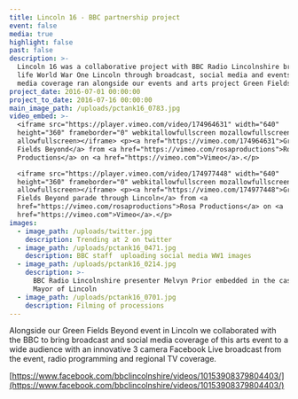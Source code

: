 ```yaml
---
title: Lincoln 16 - BBC partnership project
event: false
media: true
highlight: false
past: false
description: >-
  Lincoln 16 was a collaborative project with BBC Radio Lincolnshire bringing to
  life World War One Lincoln through broadcast, social media and events.  The
  media coverage ran alongside our events and arts project Green Fields Beyond
project_date: 2016-07-01 00:00:00
project_to_date: 2016-07-16 00:00:00
main_image_path: /uploads/pctank16_0783.jpg
video_embed: >-
  <iframe src="https://player.vimeo.com/video/174964631" width="640"
  height="360" frameborder="0" webkitallowfullscreen mozallowfullscreen
  allowfullscreen></iframe> <p><a href="https://vimeo.com/174964631">Green
  Fields Beyond</a> from <a href="https://vimeo.com/rosaproductions">Rosa
  Productions</a> on <a href="https://vimeo.com">Vimeo</a>.</p>

  <iframe src="https://player.vimeo.com/video/174977448" width="640"
  height="360" frameborder="0" webkitallowfullscreen mozallowfullscreen
  allowfullscreen></iframe> <p><a href="https://vimeo.com/174977448">Green
  Fields Beyond parade through Lincoln</a> from <a
  href="https://vimeo.com/rosaproductions">Rosa Productions</a> on <a
  href="https://vimeo.com">Vimeo</a>.</p>
images:
  - image_path: /uploads/twitter.jpg
    description: Trending at 2 on twitter
  - image_path: /uploads/pctank16_0471.jpg
    description: BBC staff  uploading social media WW1 images
  - image_path: /uploads/pctank16_0214.jpg
    description: >-
      BBC Radio Lincolnshire presenter Melvyn Prior embedded in the cast!  As
      Mayor of Lincoln
  - image_path: /uploads/pctank16_0701.jpg
    description: Filming of processions
---
```



Alongside our Green Fields Beyond event in Lincoln we collaborated with the BBC to bring broadcast and social media coverage of this arts event to a wide audience with an innovative 3 camera Facebook Live broadcast from the event, radio programming and regional TV coverage.

[https://www.facebook.com/bbclincolnshire/videos/10153908379804403/](https://www.facebook.com/bbclincolnshire/videos/10153908379804403/)
